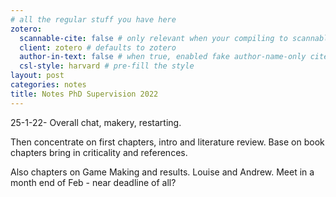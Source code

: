 ```yaml
---
# all the regular stuff you have here
zotero:
  scannable-cite: false # only relevant when your compiling to scannable-cite .odt
  client: zotero # defaults to zotero
  author-in-text: false # when true, enabled fake author-name-only cites by replacing it with the text of the last names of the authors
  csl-style: harvard # pre-fill the style
layout: post
categories: notes
title: Notes PhD Supervision 2022
---
```


25-1-22- Overall chat, makery, restarting.

Then concentrate on first chapters, intro and literature review.
Base on book chapters bring in criticality and references.

Also chapters on Game Making and results. Louise and Andrew.
Meet in a month end of Feb - near deadline of all?
